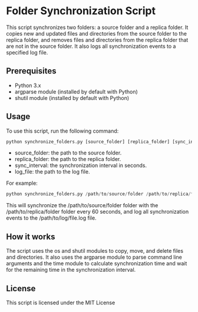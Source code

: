 # Folder Synchronization Script
This script synchronizes two folders: a source folder and a replica folder. It copies new and updated files and
directories from the source folder to the replica folder, and removes files and directories from the replica folder that
are not in the source folder. It also logs all synchronization events to a specified log file.

## Prerequisites
- Python 3.x
- argparse module (installed by default with Python)
- shutil module (installed by default with Python)

## Usage
To use this script, run the following command:
```python
python synchronize_folders.py [source_folder] [replica_folder] [sync_interval] [log_file]
```

- source_folder: the path to the source folder.
- replica_folder: the path to the replica folder.
- sync_interval: the synchronization interval in seconds.
- log_file: the path to the log file.

For example:
```python
python synchronize_folders.py /path/to/source/folder /path/to/replica/folder 60 /path/to/log/file.log
```

This will synchronize the /path/to/source/folder folder with the /path/to/replica/folder folder every 60 seconds, and log all synchronization events to the /path/to/log/file.log file.

## How it works
The script uses the os and shutil modules to copy, move, and delete files and directories. It also uses the argparse module to parse command line arguments and the time module to calculate synchronization time and wait for the remaining time in the synchronization interval.

## License
This script is licensed under the MIT License